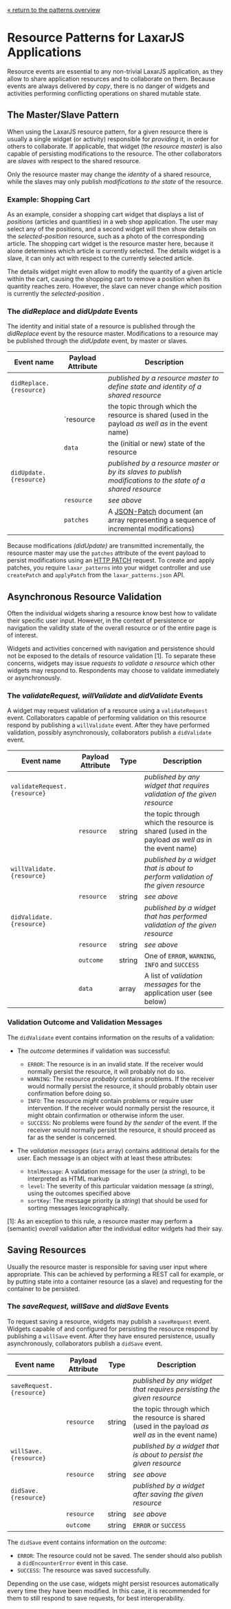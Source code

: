 [« return to the patterns overview](index.md)

# Resource Patterns for LaxarJS Applications

Resource events are essential to any non-trivial LaxarJS application, as they allow to share application resources and to collaborate on them.
Because events are always delivered _by copy_, there is no danger of widgets and activities performing conflicting operations on shared mutable state.


## The Master/Slave Pattern

When using the LaxarJS resource pattern, for a given resource there is usually a single widget (or activity) responsible for _providing_ it, in order for others to collaborate.
If applicable, that widget (the _resource master_) is also capable of persisting modifications to the resource.
The other collaborators are _slaves_ with respect to the shared resource.

Only the resource master may change the _identity_ of a shared resource, while the slaves may only publish _modifications to the state_ of the resource.

### Example: Shopping Cart

As an example, consider a shopping cart widget that displays a list of _positions_ (articles and quantities) in a web shop application.
The user may select any of the positions, and a second widget will then show details on the _selected-position_ resource, such as a photo of the corresponding article.
The shopping cart widget is the resource master here, because it alone determines which article is currently selected.
The details widget is a slave, it can only act with respect to the currently selected article.

The details widget might even allow to modify the quantity of a given article within the cart, causing the shopping cart to remove a position when its quantity reaches zero.
However, the slave can never change _which_ position is currently the _selected-position_ .

### The _didReplace_ and _didUpdate_ Events

The identity and initial state of a resource is published through the _didReplace_ event by the resource master.
Modifications to a resource may be published through the _didUpdate_ event, by master or slaves.

Event name                 | Payload Attribute | Description
---------------------------|-------------------| ------------------------------------------------------------
`didReplace.{resource}`    |                   | _published by a resource master to define state and identity of a shared resource_
                           | `resource         | the topic through which the resource is shared (used in the payload _as well as_ in the event name)
                           | `data`            | the (initial or new) state of the resource
`didUpdate.{resource}`     |                   | _published by a resource master or by its slaves to publish modifications to the state of a shared resource_
                           | `resource`        | _see above_
                           | `patches`         | A [JSON-Patch](https://tools.ietf.org/html/rfc6902) document (an array representing a sequence of incremental modifications)

Because modifications _(didUpdate)_ are transmitted incrementally, the resource master may use the `patches` attribute of the event payload to persist modifications using an [HTTP PATCH](http://tools.ietf.org/html/rfc5789) request.
To create and apply patches, you require `laxar_patterns` into your widget controller and use `createPatch` and `applyPatch` from the `laxar_patterns.json` API.


## Asynchronous Resource Validation

Often the individual widgets sharing a resource know best how to validate their specific user input.
However, in the context of persistence or navigation the validity state of the overall resource or of the entire page is of interest.

Widgets and activities concerned with navigation and persistence should not be exposed to the details of resource validation [1].
To separate these concerns, widgets may issue _requests to validate a resource_ which other widgets may respond to.
Respondents may choose to validate immediately or asynchronously.

### The _validateRequest, willValidate_ and _didValidate_ Events

A widget may request validation of a resource using a `validateRequest` event.
Collaborators capable of performing validation on this resource respond by publishing a `willValidate` event.
After they have performed validation, possibly asynchronously, collaborators publish a `didValidate` event.

Event name                   | Payload Attribute | Type   | Description
-----------------------------|-------------------|--------|------------------------------------------------------------
`validateRequest.{resource}` |                   |        | _published by any widget that requires validation of the given resource_
                             | `resource`        | string | the topic through which the resource is shared (used in the payload _as well as_ in the event name)
`willValidate.{resource}`    |                   |        | _published by a widget that is about to perform validation of the given resource_
                             | `resource`        | string | _see above_
`didValidate.{resource}`     |                   |        | _published by a widget that has performed validation of the given resource_
                             | `resource`        | string | _see above_
                             | `outcome`         | string | One of `ERROR`, `WARNING`, `INFO` and `SUCCESS`
                             | `data`            | array  | A list of _validation messages_ for the application user (see below)

### Validation Outcome and Validation Messages

The `didValidate` event contains information on the results of a validation:

  * The _outcome_ determines if validation was successful:

      + `ERROR`: The resource is in an invalid state. If the receiver would normally persist the resource, it will probably not do so.
      + `WARNING`: The resource _probably_ contains problems. If the receiver would normally persist the resource, it should probably obtain user confirmation before doing so.
      + `INFO`: The resource _might_ contain problems or require user intervention. If the receiver would normally persist the resource, it might obtain confirmation or otherwise inform the user.
      + `SUCCESS`: No problems were found _by the sender_ of the event. If the receiver would normally persist the resource, it should proceed as far as the sender is concerned.

  * The _validation messages_ (`data` array) contains additional details for the user. Each message is an object with at least these attributes:

      + `htmlMessage`: A validation message for the user (a _string_), to be interpreted as HTML markup
      + `level`: The severity of this particular vaidation message (a _string_), using the outcomes specified above
      + `sortKey`: The message priority (a _string_) that should be used for sorting messages lexicographically.

[1]: As an exception to this rule, a resource master may perform a (semantic) _overall_ validation after the individual editor widgets had their say.


## Saving Resources

Usually the resource master is responsible for saving user input where appropriate.
This can be achieved by performing a REST call for example, or by putting state into a container resource (as a slave) and requesting for the container to be persisted.

### The _saveRequest, willSave_ and _didSave_ Events

To request saving a resource, widgets may publish a `saveRequest` event.
Widgets capable of and configured for persisting the resource respond by publishing a `willSave` event.
After they have ensured persistence, usually asynchronously, collaborators publish a `didSave` event.

Event name                   | Payload Attribute | Type   | Description
-----------------------------|-------------------|--------|------------------------------------------------------------
`saveRequest.{resource}`     |                   |        | _published by any widget that requires persisting the given resource_
                             | `resource`        | string | the topic through which the resource is shared (used in the payload _as well as_ in the event name)
`willSave.{resource}`        |                   |        | _published by a widget that is about to persist the given resource_
                             | `resource`        | string | _see above_
`didSave.{resource}`         |                   |        | _published by a widget after saving the given resource_
                             | `resource`        | string | _see above_
                             | `outcome`         | string | `ERROR` or `SUCCESS`

The `didSave` event contains information on the _outcome_:

  * `ERROR`: The resource could not be saved. The sender should also publish a `didEncounterError` event in this case.
  * `SUCCESS`: The resource was saved successfully.

Depending on the use case, widgets might persist resources automatically every time they have been modified.
In this case, it is recommended for them to still respond to save requests, for best interoperability.
